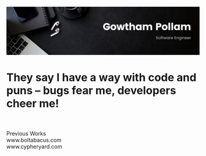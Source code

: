 ![Gowtham Pollam](https://github.com/Murgowt/Murgowt/blob/387409fb4ff29ec534f8d60f4aacaee9d7cdb125/Gowtham.jpeg)

<p align="center">
<h1>They say I have a way with code and puns – bugs fear me, developers cheer me!</h1>
<br><br>
Previous Works
<br>
www.boltabacus.com
<br>
www.cypheryard.com
<br>
</p>
